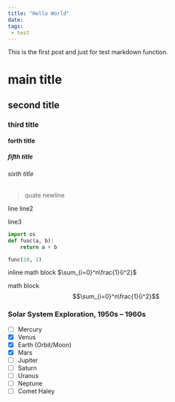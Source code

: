 ```yaml
---
title: "Hello World"
date: 
tags:
 - test
---
```

This is the first post and just for test markdown function.

# main title
## second title
### third title
#### forth title
##### fifth title
###### sixth title
> quate
> newline

line
line2

line3

```python
import os
def func(a, b):
    return a + b

func(10, 1)
```

inline math block $\sum_{i=0}^n\frac{1}{i^2}$

math block
$$\sum_{i=0}^n\frac{1}{i^2}$$

### Solar System Exploration, 1950s – 1960s

- [ ] Mercury
- [x] Venus
- [x] Earth (Orbit/Moon)
- [x] Mars
- [ ] Jupiter
- [ ] Saturn
- [ ] Uranus
- [ ] Neptune
- [ ] Comet Haley
